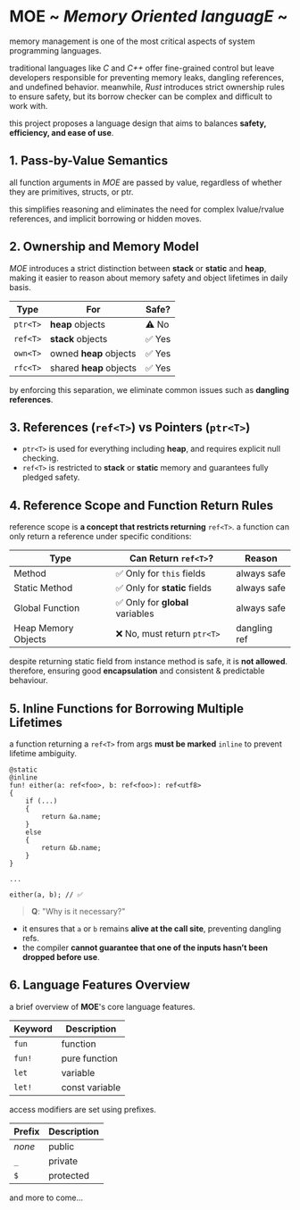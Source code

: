 # MOE ~ *Memory Oriented languagE* ~

memory management is one of the most critical aspects of system programming languages.

traditional languages like *C* and *C++* offer fine-grained control but leave developers responsible
for preventing memory leaks, dangling references, and undefined behavior. meanwhile, *Rust* introduces
strict ownership rules to ensure safety, but its borrow checker can be complex and difficult to work with.

this project proposes a language design that aims to balances **safety, efficiency, and ease of use**.

## 1. Pass-by-Value Semantics

all function arguments in *MOE* are passed by value,
regardless of whether they are primitives, structs, or ptr.

this simplifies reasoning and eliminates the need for complex
lvalue/rvalue references, and implicit borrowing or hidden moves.

## 2. Ownership and Memory Model

*MOE* introduces a strict distinction between **stack** or **static** and **heap**,
making it easier to reason about memory safety and object lifetimes in daily basis.

| Type     | For                     | Safe?  |
|--------- |------------------------ |------- |
| `ptr<T>` | **heap** objects        | ⚠️ No  |
| `ref<T>` | **stack** objects       | ✅ Yes |
| `own<T>` | owned **heap** objects  | ✅ Yes |
| `rfc<T>` | shared **heap** objects | ✅ Yes |

by enforcing this separation, we eliminate common issues such as **dangling references**.

## 3. References (`ref<T>`) vs Pointers (`ptr<T>`)

- `ptr<T>` is used for everything including **heap**, and requires explicit null checking.
- `ref<T>` is restricted to **stack** or **static** memory and guarantees fully pledged safety.

## 4. Reference Scope and Function Return Rules

reference scope is **a concept that restricts returning** `ref<T>`.
a function can only return a reference under specific conditions:

| Type                | Can Return `ref<T>`?             | Reason       |
|-------------------- |--------------------------------- |------------- |
| Method              | ✅ Only for `this` fields        | always safe  |
| Static Method       | ✅ Only for **static** fields    | always safe  |
| Global Function     | ✅ Only for **global** variables | always safe  |
| Heap Memory Objects | ❌ No, must return `ptr<T>`      | dangling ref |

despite returning static field from instance method is safe, it is **not allowed**.
therefore, ensuring good **encapsulation** and consistent & predictable behaviour.

## 5. Inline Functions for Borrowing Multiple Lifetimes

a function returning a `ref<T>` from args **must be marked** `inline` to prevent lifetime ambiguity.

```
@static
@inline
fun! either(a: ref<foo>, b: ref<foo>): ref<utf8>
{
	if (...)
	{
		return &a.name;
	}
	else
	{
		return &b.name;
	}
}

...

either(a, b); // ✅
```

> **Q**: "Why is it necessary?"

- it ensures that `a` or `b` remains **alive at the call site**, preventing dangling refs.
- the compiler **cannot guarantee that one of the inputs hasn’t been dropped before use**.

## 6. Language Features Overview

a brief overview of **MOE**'s core language features.

| Keyword  | Description      |
|--------- |----------------- |
| `fun`    | function         |
| `fun!`   | pure function    |
| `let`    | variable         |
| `let!`   | const variable   |

access modifiers are set using prefixes.

| Prefix  | Description  |
|-------- |------------- |
| *none*  | public       |
| `_`     | private      |
| `$`     | protected    |

and more to come...

